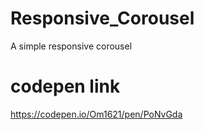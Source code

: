# Responsive_Corousel
A simple responsive corousel
# codepen link 
https://codepen.io/Om1621/pen/PoNvGda
